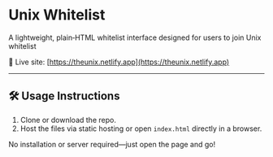 
# Unix Whitelist

A lightweight, plain‑HTML whitelist interface designed for users to join Unix whitelist

📍 Live site: [https://theunix.netlify.app](https://theunix.netlify.app)

---

## 🛠️ Usage Instructions

1. Clone or download the repo.
2. Host the files via static hosting or open `index.html` directly in a browser.
 
No installation or server required—just open the page and go!

 

 

 

